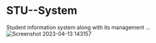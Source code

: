 # STU--System
Student information system along with its management ...
![Screenshot 2023-04-13 143157](https://user-images.githubusercontent.com/100538655/231725905-4ce583b9-6bf4-45bd-adf0-1c4250ca631b.png)
